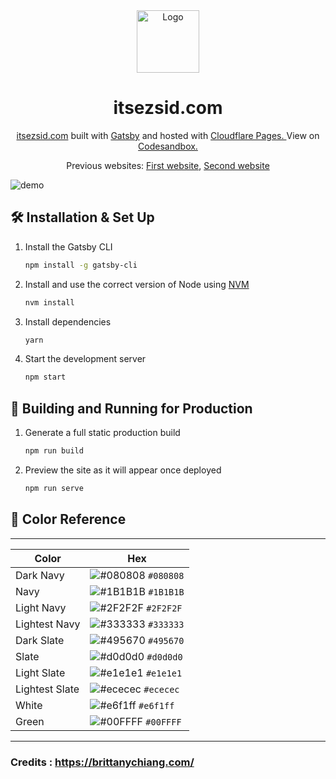 <div align="center">
  <img alt="Logo" src="https://raw.githubusercontent.com/itsezsid/website/main/src/images/favicon/safari-pinned-tab.svg" width="100" />
</div>
<h1 align="center">
  itsezsid.com
</h1>
<p align="center">
  <a href="https://itsezsid.com" target="_blank">itsezsid.com</a> built with <a href="https://www.gatsbyjs.org/" target="_blank">Gatsby</a> and hosted with <a href="https://pages.cloudflare.com/" target="_blank">Cloudflare Pages. </a> View on <a href="https://codesandbox.io/s/github/itsezsid/website" target="_blank"> Codesandbox.</a>
</p>
<p align="center">
  Previous websites:
  <a href="https://github.com/itsezsid/itsezsid-old-website" target="_blank">First website</a>,
  <a href="https://github.com/itsezsid/itsezsid" target="_blank">Second website</a>
</p>


![demo](https://raw.githubusercontent.com/itsezsid/website/main/static/og.png)


## 🛠 Installation & Set Up

1. Install the Gatsby CLI

   ```sh
   npm install -g gatsby-cli
   ```

2. Install and use the correct version of Node using [NVM](https://github.com/nvm-sh/nvm)

   ```sh
   nvm install
   ```

3. Install dependencies

   ```sh
   yarn
   ```

4. Start the development server

   ```sh
   npm start
   ```
## 🚀 Building and Running for Production

1. Generate a full static production build

   ```sh
   npm run build
   ```

1. Preview the site as it will appear once deployed

   ```sh
   npm run serve
   ```

## 🎨 Color Reference
_ _ _ _ _ _ _ _ _ _ _ _ _ _ _ _ _ _ _ _ _ _ _ _ _ _ _ _ _ _ _ _ _ _ _ _ _ _ _ _ _ _ _ _
| Color          | Hex                                                                |
| -------------- | ------------------------------------------------------------------ |
| Dark Navy      | ![#080808](https://via.placeholder.com/10/080808?text=+) `#080808` |
| Navy           | ![#1B1B1B](https://via.placeholder.com/10/1B1B1B?text=+) `#1B1B1B` |
| Light Navy     | ![#2F2F2F](https://via.placeholder.com/10/2F2F2F?text=+) `#2F2F2F` |
| Lightest Navy  | ![#333333](https://via.placeholder.com/10/333333?text=+) `#333333` |
| Dark Slate     | ![#495670](https://via.placeholder.com/10/495670?text=+) `#495670` |
| Slate          | ![#d0d0d0](https://via.placeholder.com/10/d0d0d0?text=+) `#d0d0d0` |
| Light Slate    | ![#e1e1e1](https://via.placeholder.com/10/e1e1e1?text=+) `#e1e1e1` |
| Lightest Slate | ![#ececec](https://via.placeholder.com/10/ececec?text=+) `#ececec` |
| White          | ![#e6f1ff](https://via.placeholder.com/10/e6f1ff?text=+) `#e6f1ff` |
| Green          | ![#00FFFF](https://via.placeholder.com/10/00FFFF?text=+) `#00FFFF` |
- - - - - - - - - - - - - - - - - - - - - - - - - - - - - - - - - - - - - - - - - - - - 

### Credits : https://brittanychiang.com/
